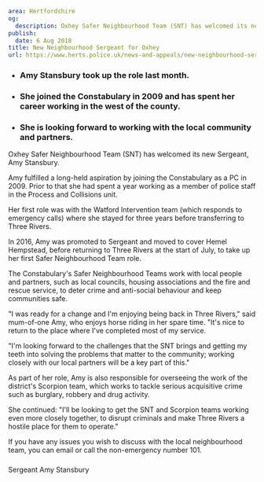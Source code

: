 ```yaml
area: Hertfordshire
og:
  description: Oxhey Safer Neighbourhood Team (SNT) has welcomed its new Sergeant, Amy Stansbury.
publish:
  date: 6 Aug 2018
title: New Neighbourhood Sergeant for Oxhey
url: https://www.herts.police.uk/news-and-appeals/new-neighbourhood-sergeant-for-oxhey-0613C
```

* ### Amy Stansbury took up the role last month.

 * ### She joined the Constabulary in 2009 and has spent her career working in the west of the county.

 * ### She is looking forward to working with the local community and partners.

Oxhey Safer Neighbourhood Team (SNT) has welcomed its new Sergeant, Amy Stansbury.

Amy fulfilled a long-held aspiration by joining the Constabulary as a PC in 2009. Prior to that she had spent a year working as a member of police staff in the Process and Collisions unit.

Her first role was with the Watford Intervention team (which responds to emergency calls) where she stayed for three years before transferring to Three Rivers.

In 2016, Amy was promoted to Sergeant and moved to cover Hemel Hempstead, before returning to Three Rivers at the start of July, to take up her first Safer Neighbourhood Team role.

The Constabulary's Safer Neighbourhood Teams work with local people and partners, such as local councils, housing associations and the fire and rescue service, to deter crime and anti-social behaviour and keep communities safe.

"I was ready for a change and I'm enjoying being back in Three Rivers," said mum-of-one Amy, who enjoys horse riding in her spare time. "It's nice to return to the place where I've completed most of my service.

"I'm looking forward to the challenges that the SNT brings and getting my teeth into solving the problems that matter to the community; working closely with our local partners will be a key part of this."

As part of her role, Amy is also responsible for overseeing the work of the district's Scorpion team, which works to tackle serious acquisitive crime such as burglary, robbery and drug activity.

She continued: "I'll be looking to get the SNT and Scorpion teams working even more closely together, to disrupt criminals and make Three Rivers a hostile place for them to operate."

If you have any issues you wish to discuss with the local neighbourhood team, you can email or call the non-emergency number 101.

###

Sergeant Amy Stansbury
